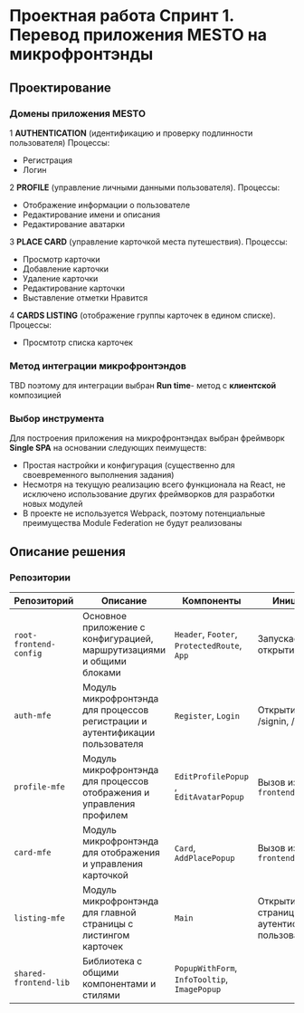 # Проектная работа Спринт 1. Перевод приложения MESTO на микрофронтэнды

## Проектирование

### Домены приложения MESTO

1 **AUTHENTICATION** (идентификацию и проверку подлинности пользователя)
Процессы:
- Регистрация
- Логин 

2 **PROFILE** (управление личными данными пользователя). Процессы:
- Отображение информации о пользователе
- Редактирование имени и описания
- Редактирование аватарки

3 **PLACE CARD** (управление карточкой места путешествия). Процессы:
- Просмотр карточки 
- Добавление карточки
- Удаление карточки
- Редактирование карточки
- Выставление отметки Нравится

4 **CARDS LISTING** (отображение группы карточек в едином списке). Процессы:
- Просмтотр списка карточек

### Метод интеграции микрофронтэндов

TBD 
поэтому для интеграции выбран **Run time**- метод с **клиентской** композицией 

### Выбор инструмента 

Для построения приложения на микрофронтэндах выбран фреймворк **Single SPA** на основании следующих пеимуществ:
- Простая настройки и конфигурация (существенно для своевременного выполнения задания)
- Несмотря на текущую реализацию всего функционала на React, не исключено использование других фреймворков для разработки новых модулей
- В проекте не используется Webpack, поэтому потенциальные преимущества Module Federation не будут реализованы

## Описание решения

### Репозитории

|Репозиторий                |Описание|Компоненты|Инициализация|
|---------------------------|--------|-------------|----------|
|```root-frontend-config```        |Основное приложение с конфигурацией, маршрутизациями и общими блоками        |```Header```, ```Footer```, ```ProtectedRoute```, ```App```|Запускается при открытии приложения|
|```auth-mfe```        |Модуль микрофронтэнда для процессов регистрации и аутентификации пользователя|```Register```, ```Login```                                |Открытие страниц /signin, /signup  |
|```profile-mfe```     |Модуль микрофронтэнда для процессов отображения и управления профилем        |```EditProfilePopup``` , ```EditAvatarPopup```             |Вызов из ```listing-frontend```    |
|```card-mfe```        |Модуль микрофронтэнда для отображения и управления карточкой                 |```Card```, ```AddPlacePopup```                            |Вызов из ```listing-frontend```    |
|```listing-mfe```     |Модуль микрофронтэнда для главной страницы с листингом карточек              |```Main```                                                 |Открытие домашней страницы аутентифицированным пользователем|
|```shared-frontend-lib```  |Библиотека с общими компонентами и стилями                                   |```PopupWithForm```, ```InfoTooltip```, ```ImagePopup```   |  |
